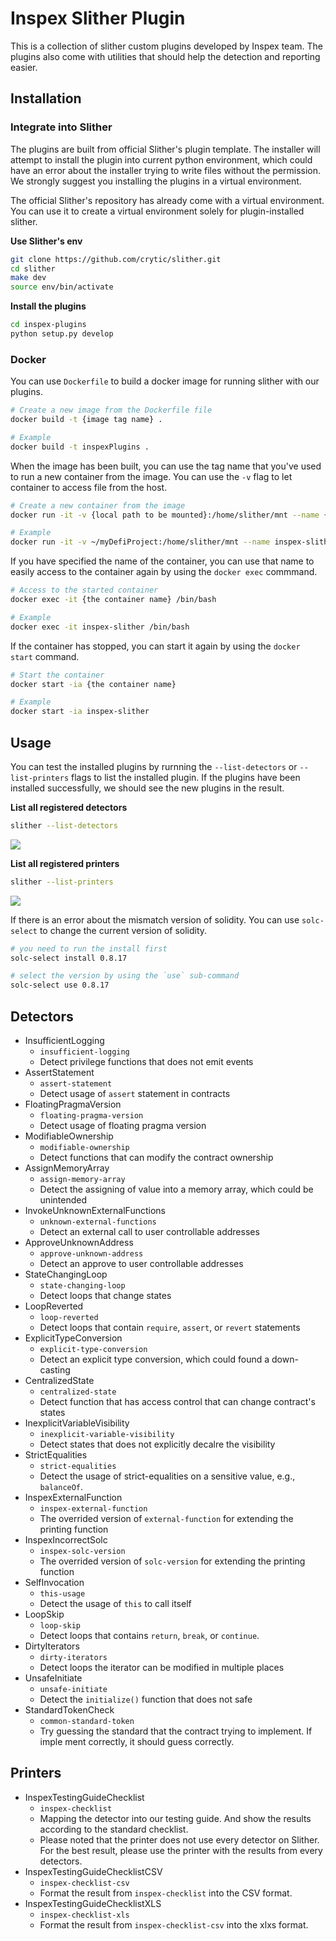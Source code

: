 # Inspex Slither Plugin

This is a collection of slither custom plugins developed by Inspex team. The plugins also come with utilities that should help the detection and reporting easier.

## Installation

### Integrate into Slither

The plugins are built from official Slither's plugin template. The installer will attempt to install the plugin into current python environment, which could have an error about the installer trying to write files without the permission. We strongly suggest you installing the plugins in a virtual environment. 

The official Slither's repository has already come with a virtual environment. You can use it to create a virtual environment solely for plugin-installed slither.

**Use Slither's env**
```bash
git clone https://github.com/crytic/slither.git
cd slither
make dev
source env/bin/activate
```

**Install the plugins**
```bash
cd inspex-plugins
python setup.py develop
```

### Docker

You can use `Dockerfile` to build a docker image for running slither with our plugins. 

```bash
# Create a new image from the Dockerfile file
docker build -t {image tag name} .

# Example
docker build -t inspexPlugins .
```

When the image has been built, you can use the tag name that you've used to run a new container from the image. You can use the `-v` flag to let container to access file from the host. 

```bash
# Create a new container from the image
docker run -it -v {local path to be mounted}:/home/slither/mnt --name {new name of the container} {tag name of the image}

# Example
docker run -it -v ~/myDefiProject:/home/slither/mnt --name inspex-slither inspexPlugin
```

If you have specified the name of the container, you can use that name to easily access to the container again by using the `docker exec` commmand.

```bash
# Access to the started container
docker exec -it {the container name} /bin/bash

# Example
docker exec -it inspex-slither /bin/bash
```

If the container has stopped, you can start it again by using the `docker start` command.
```bash
# Start the container
docker start -ia {the container name}

# Example
docker start -ia inspex-slither
```

## Usage

You can test the installed plugins by rurnning the `--list-detectors` or `--list-printers` flags to list the installed plugin. If the plugins have been installed successfully, we should see the new plugins in the result.

**List all registered detectors**
```bash
slither --list-detectors
```

![](https://s3-ap-northeast-1.amazonaws.com/inspex-hackmd-ee/uploads/upload_5508a23ba6db494d7961f68c591b5281.png)

**List all registered printers**
```bash
slither --list-printers
```

![](https://s3-ap-northeast-1.amazonaws.com/inspex-hackmd-ee/uploads/upload_8fe80b8d67d73664ac87fa96858e07ed.png)

If there is an error about the mismatch version of solidity. You can use `solc-select` to change the current version of solidity.

```bash
# you need to run the install first
solc-select install 0.8.17

# select the version by using the `use` sub-command 
solc-select use 0.8.17
```

## Detectors


- InsufficientLogging
    - `insufficient-logging`
    - Detect privilege functions that does not emit events 
- AssertStatement
    - `assert-statement`
    - Detect usage of `assert` statement in contracts
- FloatingPragmaVersion
    - `floating-pragma-version`
    - Detect usage of floating pragma version
- ModifiableOwnership
    - `modifiable-ownership`
    - Detect functions that can modify the contract ownership
- AssignMemoryArray
    - `assign-memory-array`
    - Detect the assigning of value into a memory array, which could be unintended
- InvokeUnknownExternalFunctions
    - `unknown-external-functions`
    - Detect an external call to user controllable addresses
- ApproveUnknownAddress
    - `approve-unknown-address`
    - Detect an approve to user controllable addresses
- StateChangingLoop
    - `state-changing-loop`
    - Detect loops that change states
- LoopReverted
    - `loop-reverted`
    - Detect loops that contain `require`, `assert`, or `revert` statements
- ExplicitTypeConversion
    - `explicit-type-conversion`
    - Detect an explicit type conversion, which could found a down-casting
- CentralizedState
    - `centralized-state`
    - Detect function that has access control that can change contract's states
- InexplicitVariableVisibility
    - `inexplicit-variable-visibility`
    - Detect states that does not explicitly decalre the visibility
- StrictEqualities
    - `strict-equalities`
    - Detect the usage of strict-equalities on a sensitive value, e.g., `balanceOf`.
- InspexExternalFunction
    - `inspex-external-function`
    - The overrided version of `external-function` for extending the printing function
- InspexIncorrectSolc
    - `inspex-solc-version`
    - The overrided version of `solc-version` for extending the printing function
- SelfInvocation
    - `this-usage`
    - Detect the usage of `this` to call itself
- LoopSkip
    - `loop-skip`
    - Detect loops that contains `return`, `break`, or `continue`.
- DirtyIterators
    - `dirty-iterators`
    - Detect loops the iterator can be modified in multiple places
- UnsafeInitiate
    - `unsafe-initiate`
    - Detect the `initialize()` function that does not safe 
- StandardTokenCheck
    - `common-standard-token`
    - Try guessing the standard that the contract trying to implement. If imple ment correctly, it should guess correctly.

## Printers

- InspexTestingGuideChecklist
    - `inspex-checklist`
    - Mapping the detector into our testing guide. And show the results according to the standard checklist.
    - Please noted that the printer does not use every detector on Slither. For the best result, please use the printer with the results from every detectors.
- InspexTestingGuideChecklistCSV
    - `inspex-checklist-csv`
    - Format the result from `inspex-checklist` into the CSV format.
- InspexTestingGuideChecklistXLS
    - `inspex-checklist-xls`
    - Format the result from `inspex-checklist-csv` into the xlxs format.